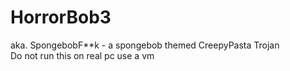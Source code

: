 # HorrorBob3
aka. SpongebobF**k - a spongebob themed CreepyPasta Trojan
<br>
Do not run this on real pc use a vm
